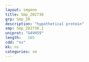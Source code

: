 ```yaml
---
layout: smgene
title: Smp_202730
grp: Smp_20
description: "hypothetical protein"
smp: Smp_202730.1
uniprot: "G4VH59"
length:   165
cdd: "ns"
kk: ns
categories: sm
---
```

